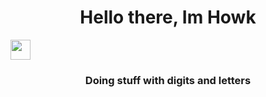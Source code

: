 <h1 align="center">Hello there, Im Howk</h1> 
<img src="https://github.com/blackcater/blackcater/raw/main/images/Hi.gif" height="32"/></h1>
<h3 align="center">Doing stuff with digits and letters</h3>
